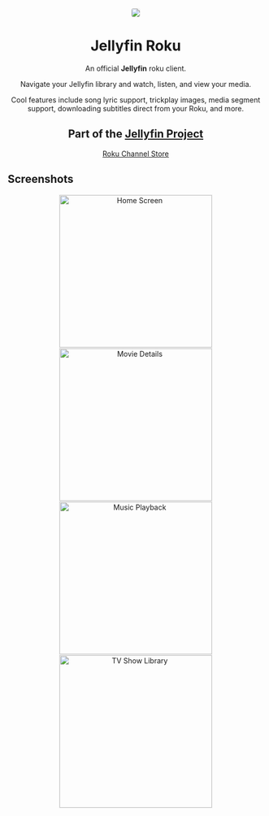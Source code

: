 <p align="center"><img src="https://raw.githubusercontent.com/jellyfin/jellyfin-roku/master/images/channel-poster_fhd.png" style="border: 1px solid #eee; border-radius: 4px" /></p>

<h1 align="center">Jellyfin Roku</h1>
<p align="center">An official <strong>Jellyfin</strong> roku client.</p>
<p align="center">Navigate your Jellyfin library and watch, listen, and view your media.</p>
<p align="center">Cool features include song lyric support, trickplay images, media segment support, downloading subtitles direct from your Roku, and more.</p>
<h2 align="center">Part of the <a href="https://jellyfin.org">Jellyfin Project</a></h2>
<p align="center"><a href="https://channelstore.roku.com/en-ca/details/4d9e526a7d972d4decf98ea6a84000f7:c617f4902629cc0bd1e1411db1775cf3/jellyfin">Roku Channel Store</a></p>

<h2>Screenshots</h2>
<p align="center">
<a href="https://raw.githubusercontent.com/jellyfin/jellyfin-roku/master/screenshots/home.jpg" title="Home Screen"><img src="https://raw.githubusercontent.com/jellyfin/jellyfin-roku/master/screenshots/home.jpg" style="border: 1px solid #eee;" width="300" alt="Home Screen" /></a>
<a href="https://raw.githubusercontent.com/jellyfin/jellyfin-roku/master/screenshots/movieDetails.jpg" title="Movie Details"><img src="https://raw.githubusercontent.com/jellyfin/jellyfin-roku/master/screenshots/movieDetails.jpg" style="border: 1px solid #eee;" width="300" alt="Movie Details" /></a>
<a href="https://raw.githubusercontent.com/jellyfin/jellyfin-roku/master/screenshots/musicPlayback.jpg" title="Music Playback"><img src="https://raw.githubusercontent.com/jellyfin/jellyfin-roku/master/screenshots/musicPlayback.jpg" style="border: 1px solid #eee;" width="300" alt="Music Playback" /></a>
<a href="https://raw.githubusercontent.com/jellyfin/jellyfin-roku/master/screenshots/tvLibrary.jpg" title="TV Show Library"><img src="https://raw.githubusercontent.com/jellyfin/jellyfin-roku/master/screenshots/tvLibrary.jpg" style="border: 1px solid #eee;" width="300" alt="TV Show Library" /></a>
</p>
